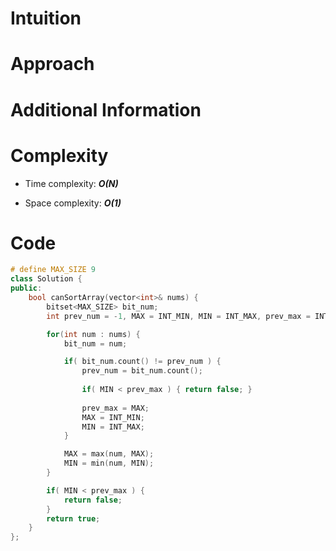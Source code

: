 # Intuition

# Approach

# Additional Information

# Complexity
- Time complexity: ***O(N)***
<!-- Add your time complexity here, e.g. $$O(n)$$ -->

- Space complexity: ***O(1)***
<!-- Add your space complexity here, e.g. $$O(n)$$ -->

# Code
```cpp
# define MAX_SIZE 9
class Solution {
public:
    bool canSortArray(vector<int>& nums) {
        bitset<MAX_SIZE> bit_num;
        int prev_num = -1, MAX = INT_MIN, MIN = INT_MAX, prev_max = INT_MIN;

        for(int num : nums) {
            bit_num = num;

            if( bit_num.count() != prev_num ) {
                prev_num = bit_num.count();
                
                if( MIN < prev_max ) { return false; }
                
                prev_max = MAX;
                MAX = INT_MIN;
                MIN = INT_MAX;
            }

            MAX = max(num, MAX);
            MIN = min(num, MIN);
        }

        if( MIN < prev_max ) { 
            return false; 
        }
        return true;
    }
};
```
